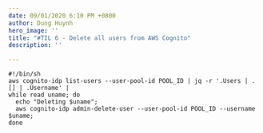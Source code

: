 ```yaml
---
date: 09/01/2020 6:10 PM +0800
author: Dung Huynh
hero_image: ''
title: "#TIL 6 - Delete all users from AWS Cognito"
description: ''

---
```

    #!/bin/sh
    aws cognito-idp list-users --user-pool-id POOL_ID | jq -r '.Users | .[] | .Username' |
    while read uname; do
      echo "Deleting $uname";
      aws cognito-idp admin-delete-user --user-pool-id POOL_ID --username $uname;
    done
